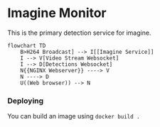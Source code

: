 # Imagine Monitor

This is the primary detection service for imagine.

```mermaid
flowchart TD
    B>H264 Broadcast] --> I[[Imagine Service]]
    I --> V[Video Stream Websocket]
    I --> D[Detections Websocket]
    N{{NGINX Webserver}} ----> V
    N ----> D
    U((Web browser)) --> N
```

### Deploying

You can build an image using `docker build .`
